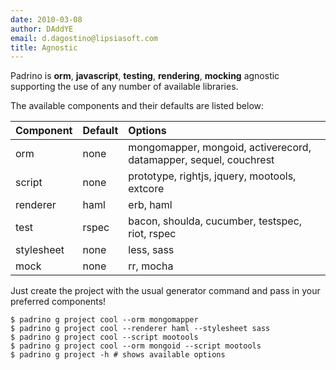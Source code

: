 ```yaml
---
date: 2010-03-08
author: DAddYE
email: d.dagostino@lipsiasoft.com
title: Agnostic
---
```


Padrino is **orm**, **javascript**, **testing**, **rendering**, **mocking** agnostic supporting the use of any number of available libraries.

The available components and their defaults are listed below:

|Component|Default|Options|
|:--------|:------|:------|
|orm|none|mongomapper, mongoid, activerecord, datamapper, sequel, couchrest|
|script|none|prototype, rightjs, jquery, mootools, extcore|
|renderer|haml|erb, haml|
|test|rspec|bacon, shoulda, cucumber, testspec, riot, rspec|
|stylesheet|none|less, sass|
|mock|none|rr, mocha|

Just create the project with the usual generator command and pass in your preferred components!

    $ padrino g project cool --orm mongomapper
    $ padrino g project cool --renderer haml --stylesheet sass
    $ padrino g project cool --script mootools
    $ padrino g project cool --orm mongoid --script mootools
    $ padrino g project -h # shows available options